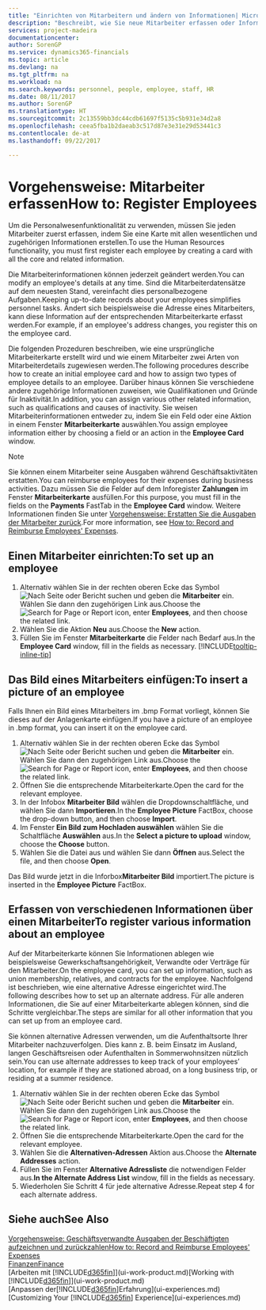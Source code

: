 ```yaml
---
title: "Einrichten von Mitarbeitern und ändern von Informationen| Microsoft Docs"
description: "Beschreibt, wie Sie neue Mitarbeiter erfassen oder Informationen für vorhandene Mitarbeiter bearbeiten."
services: project-madeira
documentationcenter: 
author: SorenGP
ms.service: dynamics365-financials
ms.topic: article
ms.devlang: na
ms.tgt_pltfrm: na
ms.workload: na
ms.search.keywords: personnel, people, employee, staff, HR
ms.date: 08/11/2017
ms.author: SorenGP
ms.translationtype: HT
ms.sourcegitcommit: 2c13559bb3dc44cdb61697f5135c5b931e34d2a8
ms.openlocfilehash: ceea5fba1b2daeab3c517d87e3e31e29d53441c3
ms.contentlocale: de-at
ms.lasthandoff: 09/22/2017

---
```

# <a name="how-to-register-employees"></a><span data-ttu-id="9b841-103">Vorgehensweise: Mitarbeiter erfassen</span><span class="sxs-lookup"><span data-stu-id="9b841-103">How to: Register Employees</span></span>
<span data-ttu-id="9b841-104">Um die Personalwesenfunktionalität zu verwenden, müssen Sie jeden Mitarbeiter zuerst erfassen, indem Sie eine Karte mit allen wesentlichen und zugehörigen Informationen erstellen.</span><span class="sxs-lookup"><span data-stu-id="9b841-104">To use the Human Resources functionality, you must first register each employee by creating a card with all the core and related information.</span></span>

<span data-ttu-id="9b841-105">Die Mitarbeiterinformationen können jederzeit geändert werden.</span><span class="sxs-lookup"><span data-stu-id="9b841-105">You can modify an employee's details at any time.</span></span> <span data-ttu-id="9b841-106">Sind die Mitarbeiterdatensätze auf dem neuesten Stand, vereinfacht dies personalbezogene Aufgaben.</span><span class="sxs-lookup"><span data-stu-id="9b841-106">Keeping up-to-date records about your employees simplifies personnel tasks.</span></span> <span data-ttu-id="9b841-107">Ändert sich beispielsweise die Adresse eines Mitarbeiters, kann diese Information auf der entsprechenden Mitarbeiterkarte erfasst werden.</span><span class="sxs-lookup"><span data-stu-id="9b841-107">For example, if an employee's address changes, you register this on the employee card.</span></span>

<span data-ttu-id="9b841-108">Die folgenden Prozeduren beschreiben, wie eine ursprüngliche Mitarbeiterkarte erstellt wird und wie einem Mitarbeiter zwei Arten von Mitarbeiterdetails zugewiesen werden.</span><span class="sxs-lookup"><span data-stu-id="9b841-108">The following procedures describe how to create an initial employee card and how to assign two types of employee details to an employee.</span></span> <span data-ttu-id="9b841-109">Darüber hinaus können Sie verschiedene andere zugehörige Informationen zuweisen, wie Qualifikationen und Gründe für Inaktivität.</span><span class="sxs-lookup"><span data-stu-id="9b841-109">In addition, you can assign various other related information, such as qualifications and causes of inactivity.</span></span> <span data-ttu-id="9b841-110">Sie weisen Mitarbeiterinformationen entweder zu, indem Sie ein Feld oder eine Aktion in einem Fenster **Mitarbeiterkarte** auswählen.</span><span class="sxs-lookup"><span data-stu-id="9b841-110">You assign employee information either by choosing a field or an action in the **Employee Card** window.</span></span>

> [!NOTE]  
> <span data-ttu-id="9b841-111">Sie können einem Mitarbeiter seine Ausgaben während Geschäftsaktivitäten erstatten.</span><span class="sxs-lookup"><span data-stu-id="9b841-111">You can reimburse employees for their expenses during business activities.</span></span> <span data-ttu-id="9b841-112">Dazu müssen Sie die Felder auf dem Inforegister **Zahlungen** im Fenster **Mitarbeiterkarte** ausfüllen.</span><span class="sxs-lookup"><span data-stu-id="9b841-112">For this purpose, you must fill in the fields on the **Payments** FastTab in the **Employee Card** window.</span></span> <span data-ttu-id="9b841-113">Weitere Informationen finden Sie unter [Vorgehensweise: Erstatten Sie die Ausgaben der Mitarbeiter zurück](finance-how-record-reimburse-employee-expenses.md).</span><span class="sxs-lookup"><span data-stu-id="9b841-113">For more information, see [How to: Record and Reimburse Employees' Expenses](finance-how-record-reimburse-employee-expenses.md).</span></span>

## <a name="to-set-up-an-employee"></a><span data-ttu-id="9b841-114">Einen Mitarbeiter einrichten:</span><span class="sxs-lookup"><span data-stu-id="9b841-114">To set up an employee</span></span>
1. <span data-ttu-id="9b841-115">Alternativ wählen Sie in der rechten oberen Ecke das Symbol ![Nach Seite oder Bericht suchen](media/ui-search/search_small.png "Nach Seite oder Bericht suchen") und geben die **Mitarbeiter** ein. Wählen Sie dann den zugehörigen Link aus.</span><span class="sxs-lookup"><span data-stu-id="9b841-115">Choose the ![Search for Page or Report](media/ui-search/search_small.png "Search for Page or Report icon") icon, enter **Employees**, and then choose the related link.</span></span>
2. <span data-ttu-id="9b841-116">Wählen Sie die Aktion **Neu** aus.</span><span class="sxs-lookup"><span data-stu-id="9b841-116">Choose the **New** action.</span></span>
3. <span data-ttu-id="9b841-117">Füllen Sie im Fenster **Mitarbeiterkarte** die Felder nach Bedarf aus.</span><span class="sxs-lookup"><span data-stu-id="9b841-117">In the **Employee Card** window, fill in the fields as necessary.</span></span> [!INCLUDE[tooltip-inline-tip](includes/tooltip-inline-tip_md.md)]

## <a name="to-insert-a-picture-of-an-employee"></a><span data-ttu-id="9b841-118">Das Bild eines Mitarbeiters einfügen:</span><span class="sxs-lookup"><span data-stu-id="9b841-118">To insert a picture of an employee</span></span>
<span data-ttu-id="9b841-119">Falls Ihnen ein Bild eines Mitarbeiters im .bmp Format vorliegt,  können Sie dieses auf der Anlagenkarte einfügen.</span><span class="sxs-lookup"><span data-stu-id="9b841-119">If you have a picture of an employee in .bmp format, you can insert it on the employee card.</span></span>

1. <span data-ttu-id="9b841-120">Alternativ wählen Sie in der rechten oberen Ecke das Symbol ![Nach Seite oder Bericht suchen](media/ui-search/search_small.png "Nach Seite oder Bericht suchen") und geben die **Mitarbeiter** ein. Wählen Sie dann den zugehörigen Link aus.</span><span class="sxs-lookup"><span data-stu-id="9b841-120">Choose the ![Search for Page or Report](media/ui-search/search_small.png "Search for Page or Report icon") icon, enter **Employees**, and then choose the related link.</span></span>
2. <span data-ttu-id="9b841-121">Öffnen Sie die entsprechende Mitarbeiterkarte.</span><span class="sxs-lookup"><span data-stu-id="9b841-121">Open the card for the relevant employee.</span></span>
3. <span data-ttu-id="9b841-122">In der Infobox **Mitarbeiter Bild** wählen die Dropdownschaltfläche, und wählen Sie dann **Importieren**.</span><span class="sxs-lookup"><span data-stu-id="9b841-122">In the **Employee Picture** FactBox, choose the drop-down button, and then choose **Import**.</span></span>
4. <span data-ttu-id="9b841-123">Im Fenster **Ein Bild zum Hochladen auswählen** wählen Sie die Schaltfläche **Auswählen** aus.</span><span class="sxs-lookup"><span data-stu-id="9b841-123">In the **Select a picture to upload** window, choose the **Choose** button.</span></span>
5. <span data-ttu-id="9b841-124">Wählen Sie die Datei aus und wählen Sie dann **Öffnen** aus.</span><span class="sxs-lookup"><span data-stu-id="9b841-124">Select the file, and then choose **Open**.</span></span>

<span data-ttu-id="9b841-125">Das Bild wurde jetzt in die Inforbox**Mitarbeiter Bild** importiert.</span><span class="sxs-lookup"><span data-stu-id="9b841-125">The picture is inserted in the **Employee Picture** FactBox.</span></span>

## <a name="to-register-various-information-about-an-employee"></a><span data-ttu-id="9b841-126">Erfassen von verschiedenen Informationen über einen Mitarbeiter</span><span class="sxs-lookup"><span data-stu-id="9b841-126">To register various information about an employee</span></span>
<span data-ttu-id="9b841-127">Auf der Mitarbeiterkarte können Sie Informationen ablegen wie beispielsweise Gewerkschaftsangehörigkeit, Verwandte oder Verträge für den Mitarbeiter.</span><span class="sxs-lookup"><span data-stu-id="9b841-127">On the employee card, you can set up information, such as union membership, relatives, and contracts for the employee.</span></span> <span data-ttu-id="9b841-128">Nachfolgend ist beschrieben, wie eine alternative Adresse eingerichtet wird.</span><span class="sxs-lookup"><span data-stu-id="9b841-128">The following describes how to set up an alternate address.</span></span> <span data-ttu-id="9b841-129">Für alle anderen Informationen, die Sie auf einer Mitarbeiterkarte ablegen können, sind die Schritte vergleichbar.</span><span class="sxs-lookup"><span data-stu-id="9b841-129">The steps are similar for all other information that you can set up from an employee card.</span></span>

<span data-ttu-id="9b841-130">Sie können alternative Adressen verwenden, um die Aufenthaltsorte Ihrer Mitarbeiter nachzuverfolgen. Dies kann z. B. beim Einsatz im Ausland, langen Geschäftsreisen oder Aufenthalten in Sommerwohnsitzen nützlich sein.</span><span class="sxs-lookup"><span data-stu-id="9b841-130">You can use alternate addresses to keep track of your employees’ location, for example if they are stationed abroad, on a long business trip, or residing at a summer residence.</span></span>

1. <span data-ttu-id="9b841-131">Alternativ wählen Sie in der rechten oberen Ecke das Symbol ![Nach Seite oder Bericht suchen](media/ui-search/search_small.png "Nach Seite oder Bericht suchen") und geben die **Mitarbeiter** ein. Wählen Sie dann den zugehörigen Link aus.</span><span class="sxs-lookup"><span data-stu-id="9b841-131">Choose the ![Search for Page or Report](media/ui-search/search_small.png "Search for Page or Report icon") icon, enter **Employees**, and then choose the related link.</span></span>
2. <span data-ttu-id="9b841-132">Öffnen Sie die entsprechende Mitarbeiterkarte.</span><span class="sxs-lookup"><span data-stu-id="9b841-132">Open the card for the relevant employee.</span></span>
3. <span data-ttu-id="9b841-133">Wählen Sie die **Alternativen-Adressen** Aktion aus.</span><span class="sxs-lookup"><span data-stu-id="9b841-133">Choose the **Alternate Addresses** action.</span></span>
4. <span data-ttu-id="9b841-134">Füllen Sie im Fenster **Alternative Adressliste** die notwendigen Felder aus.</span><span class="sxs-lookup"><span data-stu-id="9b841-134">**In the Alternate Address List** window, fill in the fields as necessary.</span></span>
5. <span data-ttu-id="9b841-135">Wiederholen Sie Schritt 4 für jede alternative Adresse.</span><span class="sxs-lookup"><span data-stu-id="9b841-135">Repeat step 4 for each alternate address.</span></span>

## <a name="see-also"></a><span data-ttu-id="9b841-136">Siehe auch</span><span class="sxs-lookup"><span data-stu-id="9b841-136">See Also</span></span>
[<span data-ttu-id="9b841-137">Vorgehensweise: Geschäftsverwandte Ausgaben der Beschäftigten aufzeichnen und zurückzahlen</span><span class="sxs-lookup"><span data-stu-id="9b841-137">How to: Record and Reimburse Employees' Expenses</span></span>](finance-how-record-reimburse-employee-expenses.md)  
[<span data-ttu-id="9b841-138">Finanzen</span><span class="sxs-lookup"><span data-stu-id="9b841-138">Finance</span></span>](finance.md)  
<span data-ttu-id="9b841-139">[Arbeiten mit [!INCLUDE[d365fin](includes/d365fin_md.md)]](ui-work-product.md)</span><span class="sxs-lookup"><span data-stu-id="9b841-139">[Working with [!INCLUDE[d365fin](includes/d365fin_md.md)]](ui-work-product.md)</span></span>  
<span data-ttu-id="9b841-140">[Anpassen der[!INCLUDE[d365fin](includes/d365fin_md.md)]Erfahrung](ui-experiences.md)</span><span class="sxs-lookup"><span data-stu-id="9b841-140">[Customizing Your [!INCLUDE[d365fin](includes/d365fin_md.md)] Experience](ui-experiences.md)</span></span>


